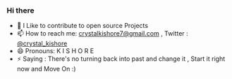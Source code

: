 ### Hi there
- 🤔 I Like to contribute to open source Projects
- 📫 How to reach me: crystalkishore7@gmail.com , Twitter : <a href="https://twitter.com/crystal_kishore">@crystal_kishore</a>
- 😄 Pronouns: K I S H O R E
- ⚡ Saying : There's no turning back into past and change it , Start it right now and Move On :)
